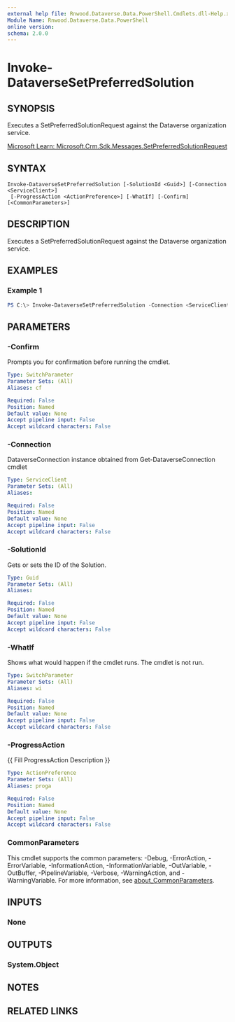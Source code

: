 ```yaml
---
external help file: Rnwood.Dataverse.Data.PowerShell.Cmdlets.dll-Help.xml
Module Name: Rnwood.Dataverse.Data.PowerShell
online version:
schema: 2.0.0
---
```


# Invoke-DataverseSetPreferredSolution

## SYNOPSIS
Executes a SetPreferredSolutionRequest against the Dataverse organization service.

[Microsoft Learn: Microsoft.Crm.Sdk.Messages.SetPreferredSolutionRequest](https://learn.microsoft.com/dotnet/api/Microsoft.Crm.Sdk.Messages.SetPreferredSolutionRequest)

## SYNTAX

```
Invoke-DataverseSetPreferredSolution [-SolutionId <Guid>] [-Connection <ServiceClient>]
 [-ProgressAction <ActionPreference>] [-WhatIf] [-Confirm] [<CommonParameters>]
```

## DESCRIPTION
Executes a SetPreferredSolutionRequest against the Dataverse organization service.

## EXAMPLES

### Example 1
```powershell
PS C:\> Invoke-DataverseSetPreferredSolution -Connection <ServiceClient> -SolutionId <Guid>
```

## PARAMETERS

### -Confirm
Prompts you for confirmation before running the cmdlet.

```yaml
Type: SwitchParameter
Parameter Sets: (All)
Aliases: cf

Required: False
Position: Named
Default value: None
Accept pipeline input: False
Accept wildcard characters: False
```

### -Connection
DataverseConnection instance obtained from Get-DataverseConnection cmdlet

```yaml
Type: ServiceClient
Parameter Sets: (All)
Aliases:

Required: False
Position: Named
Default value: None
Accept pipeline input: False
Accept wildcard characters: False
```

### -SolutionId
Gets or sets the ID of the Solution.

```yaml
Type: Guid
Parameter Sets: (All)
Aliases:

Required: False
Position: Named
Default value: None
Accept pipeline input: False
Accept wildcard characters: False
```

### -WhatIf
Shows what would happen if the cmdlet runs. The cmdlet is not run.

```yaml
Type: SwitchParameter
Parameter Sets: (All)
Aliases: wi

Required: False
Position: Named
Default value: None
Accept pipeline input: False
Accept wildcard characters: False
```

### -ProgressAction
{{ Fill ProgressAction Description }}

```yaml
Type: ActionPreference
Parameter Sets: (All)
Aliases: proga

Required: False
Position: Named
Default value: None
Accept pipeline input: False
Accept wildcard characters: False
```

### CommonParameters
This cmdlet supports the common parameters: -Debug, -ErrorAction, -ErrorVariable, -InformationAction, -InformationVariable, -OutVariable, -OutBuffer, -PipelineVariable, -Verbose, -WarningAction, and -WarningVariable. For more information, see [about_CommonParameters](http://go.microsoft.com/fwlink/?LinkID=113216).

## INPUTS

### None
## OUTPUTS

### System.Object
## NOTES

## RELATED LINKS
